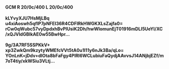 #### GCM R 20/0c/400 L 20/0c/400
**kLYvyXJU7HsMjLBq**<br/>**u4xiAoswh5qfIP7pNFEI36R4CDFlRkHWGKXLsZajfa0=**<br/>**rCw0qWubc57vyDpdxhBvPIUsiK2Dh/hwWlomunEjT01916mDLI5UeYI/XC/xQJVldGBIkAE0w55BwHpr...**<br/><br/>
**9g/3A7RF5SSPKkV+**<br/>**xp3ZwkQm9kzytyWMEfcVVt5tA0u1I11y6nJk3Ba/qLo=**<br/>**YOnLnK+jDdv+dlOta8bFaFgy4PlRl6WCLubiuFaQydjAAvvsJ14ANjbjEZf/m7oT4tiy/xkWSiu3VLtj...**